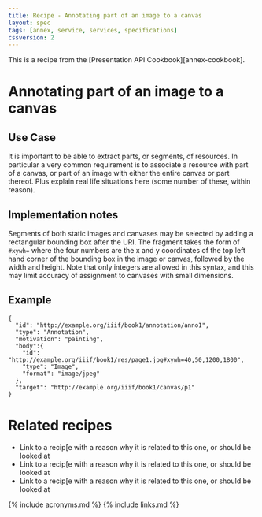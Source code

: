 ```yaml
---
title: Recipe - Annotating part of an image to a canvas
layout: spec
tags: [annex, service, services, specifications]
cssversion: 2
---
```


This is a recipe from the [Presentation API Cookbook][annex-cookbook].


# Annotating part of an image to a canvas

## Use Case

It is important to be able to extract parts, or segments, of resources. In particular a very common requirement is to associate a resource with part of a canvas, or part of an image with either the entire canvas or part thereof.   Plus explain real life situations here (some number of these, within reason).

## Implementation notes

Segments of both static images and canvases may be selected by adding a rectangular bounding box after the URI. The fragment takes the form of `#xywh=` where the four numbers are the x and y coordinates of the top left hand corner of the bounding box in the image or canvas, followed by the width and height. Note that only integers are allowed in this syntax, and this may limit accuracy of assignment to canvases with small dimensions. 


## Example

``` json-doc
{
  "id": "http://example.org/iiif/book1/annotation/anno1",
  "type": "Annotation",
  "motivation": "painting",
  "body":{
    "id": "http://example.org/iiif/book1/res/page1.jpg#xywh=40,50,1200,1800",
    "type": "Image",
    "format": "image/jpeg"
  },
  "target": "http://example.org/iiif/book1/canvas/p1"
}
```

# Related recipes

* Link to a recip[e with a reason why it is related to this one, or should be looked at
* Link to a recip[e with a reason why it is related to this one, or should be looked at
* Link to a recip[e with a reason why it is related to this one, or should be looked at


{% include acronyms.md %}
{% include links.md %}

